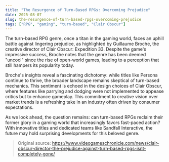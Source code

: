 ```yaml
---
title: "The Resurgence of Turn-Based RPGs: Overcoming Prejudice"
date: 2025-08-07
slug: the-resurgence-of-turn-based-rpgs-overcoming-prejudice
tags: ["RPG", "gaming", "turn-based", "Clair Obscur"]
---
```

The turn-based RPG genre, once a titan in the gaming world, faces an uphill battle against lingering prejudice, as highlighted by Guillaume Broche, the creative director of Clair Obscur: Expedition 33. Despite the game's impressive success, Broche notes that the genre has been deemed "uncool" since the rise of open-world games, leading to a perception that still hampers its popularity today.

Broche's insights reveal a fascinating dichotomy: while titles like Persona continue to thrive, the broader landscape remains skeptical of turn-based mechanics. This sentiment is echoed in the design choices of Clair Obscur, where features like parrying and dodging were not implemented to appease critics but to enhance gameplay. This commitment to creative vision over market trends is a refreshing take in an industry often driven by consumer expectations.

As we look ahead, the question remains: can turn-based RPGs reclaim their former glory in a gaming world that increasingly favors fast-paced action? With innovative titles and dedicated teams like Sandfall Interactive, the future may hold surprising developments for this beloved genre.
> Original source: https://www.videogameschronicle.com/news/clair-obscur-director-the-prejudice-against-turn-based-rpgs-isnt-completely-gone/
